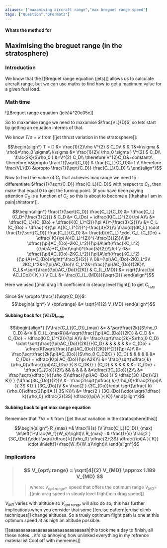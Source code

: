 ```yaml
---
aliases: ["maxamising aircraft range","max breguet range speed"]
tags: ["Question","QFormat3"]
---
```


#### Whats the method for
## Maximising the breguet range (in the stratosphere)
### Introduction
We know that the [[Breguet range equation (jets)]] allows us to calculate aircraft range, but we can use maths to find how to get a maximum value for a given fuel load.

### Math time
![[Breguet range equation (jets)#^20c05c]]

So to maxamise range we need to maxamise $\frac{VL}{D}$, so lets start by getting an equation interms of that.

We know $T/\sigma=k$ from [[jet thrust variation in the stratosphere]]:

$$\begin{align*}
   T = D &= \frac{1}{2}\rho V^{2} S C_D\\
&  & T&=k\sigma & \rho&=\rho_0 \sigma\\
k\sigma &= \frac{1}{2}( \rho_0 \sigma ) V^{2} S C_D\\
\frac{2k}{S\rho_0 }  &=V^{2} C_D\\
\therefore V^{2}C_D&=constant\\
 \therefore V&\propto \frac{1}{\sqrt{C_D}} & \frac{C_L}{C_D}&=1 \\
\therefore \frac{VL}{D} &\propto \frac{1}{\sqrt{C_D}} \frac{C_L}{C_D} \\
\end{align*}$$

Now to find the value of $C_L$ that achieves max range we need to differentiate $\frac{1}{\sqrt{C_D}} \frac{C_L}{C_D}$ with respect to $C_L$, then make that equal 0 to get the turning point.
(if you have been paying attention $C_D$ is a function of $C_L$ so this is about to become a [[hahaha I am in pain|shitstorm]].

$$\begin{align*}
  \frac{1}{\sqrt{C_D}} \frac{C_L}{C_D} &= \dfrac{C_L}{C_D^{\frac{3}{2}}} & C_D &= C_{Do} + \dfrac{K(C_L)^{2}}{\pi A}\\
&= \dfrac{C_L}{(C_{Do} + \dfrac{K(C_L)^{2}}{\pi A})^{\frac{3}{2}}}\\
&= C_L (C_{Do} + \dfrac{ K}{\pi A}(C_L)^{2})^{-\frac{3}{2}}\\
\frac{d}{dC_L} \cdot \frac{1}{\sqrt{C_D}} \frac{C_L}{C_D} &= \frac{d}{dC_L} \cdot C_L (C_{Do} + \dfrac{ K}{\pi A}(C_L)^{2})^{-\frac{3}{2}}\\
&= \dfrac{{\pi}AC_{Do}-2KC_L^2}{{\pi}A\left(\frac{KC_L^2}{{\pi}A}+C_{Do}\right)^\frac{5}{2}}\\
let \: 0&= \dfrac{{\pi}AC_{Do}-2KC_L^2}{{\pi}A\left(\frac{KC_L^2}{{\pi}A}+C_{Do}\right)^\frac{5}{2}} \\
0&={\pi}AC_{Do}-2KC_L^2\\
 2KC_L^2&={\pi}AC_{Do}\\
 C_L^2&=\frac{{\pi}AC_{Do}}{2K}\\
 C_L&=\sqrt{\frac{{\pi}AC_{Do}}{2K}} & C_{L_{MD}} &= \sqrt{\frac{\pi AC_{Do}}{ K  } } \\
C_L &= \frac{C_{L_{MD}}}{\sqrt{2}}
\end{align*}$$

Here we used [[min drag lift coefficient in steady level flight]] to get $C_{L_{MD}}$

Since $V \propto \frac{1}{\sqrt{C_D}}$:
$$\begin{align*}
  V_{opt\:range}  &= \sqrt[4]{2} V_{MD}
\end{align*}$$

#### Subbing back for $(VL/D)_{max}$
$$\begin{align*}
(V\frac{C_L}{C_D})_{max}  &= & \sqrt\frac{2k}{S\rho_0 C_D}  &=V  & C_{L_{maxR}}&=\sqrt{\frac{{\pi}AC_{Do}}{2K}} & C_D &= C_{Do} + \dfrac{K(C_L)^{2}}{\pi A}\\
&=  \frac{\sqrt\frac{2k}{S\rho_0 C_D} \cdot \sqrt{\frac{{\pi}AC_{Do}}{2K}}}{C_D} & & & & & &= C_{Do} + \dfrac{K(\sqrt{\frac{{\pi}AC_{Do}}{2K}})^{2}}{\pi A}\\
&=  \frac{\sqrt\frac{2k{\pi}AC_{Do}}{S\rho_0 C_D2K} }  {C_D} & & & & & &= C_{Do} + \dfrac{K\pi AC_{Do}}{\pi A2K}\\
&=  \frac{\sqrt{\dfrac{ k}{\rho_0}\dfrac{{\pi}AC_{Do} }{ S C_DK}} }  {C_D} & & & & & &= C_{Do} + \dfrac{C_{Do}}{2}\\
&& & & & & &=\dfrac{3C_{Do}}{2}\\
&= \frac{\sqrt{\dfrac{ k}{\rho_0}\dfrac{{\pi}AC_{Do} }{ S \dfrac{3C_{Do}}{2} K}} }  {\dfrac{3C_{Do}}{2}}\\
&= \frac{2\sqrt{\dfrac{ k}{\rho_0}\dfrac{2{\pi}A }{ 3S  K}} }  {3C_{Do}}\\
&= \frac{2 }  {3C_{Do}}\cdot \sqrt{\dfrac{ k}{\rho_0}\dfrac{2{\pi}A }{ 3S  K}}\\
&= \frac{2 }  {3C_{Do}}\cdot \sqrt{\dfrac{ k}{\rho_0} \dfrac{2}{3S} \dfrac{{\pi}A }{  K}}
\end{align*}$$

#### Subbing back to get max range equation
Remember that $T/\sigma=k$ from [[jet thrust variation in the stratosphere|this]]

$$\begin{align*}
R_{max} =& \frac{1}{s} (V \frac{C_L}{C_D})_{max} \ln\left(1+\frac{W_f}{W_s}\right)\\
R_{max} =& \frac{1}{s} \frac{2 }  {3C_{Do}}\cdot \sqrt{\dfrac{ k}{\rho_0} \dfrac{2}{3S} \dfrac{{\pi}A }{  K}} \cdot \ln\left(1+\frac{W_f}{W_s}\right)\\
\end{align*}$$

### Implications

> ### $$ V_{opt\:range} = \sqrt[4]{2} V_{MD} \approx 1.189 V_{MD} $$ 
>> where:
>> $V_{opt\:range}=$ speed that offers the optimum range
>> $V_{MD}=$ [[min drag speed in steady level flight|min drag speed]]

$V_{MD}$ varies with altitude so $V_{opt\:range}$ will also do so, this has further implications when you consider that some [[cruise pattern|cruise climb techniques]] change altitudes. So a truely optimum flight path is one at this optimum speed at as high an altitude possible.

[[aaaaaaaaaaaaaaaaaaaaaaaaaaaaaaaah|this took me a day to finish, all these notes... it's so annoying how unlinked everything in my refrence material is! Cool off with mememes]]
